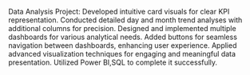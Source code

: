 Data Analysis Project:
  Developed intuitive card visuals for clear KPI representation.
  Conducted detailed day and month trend analyses with additional columns for precision.
  Designed and implemented multiple dashboards for various analytical needs.
  Added buttons for seamless navigation between dashboards, enhancing user experience.
  Applied advanced visualization techniques for engaging and meaningful data presentation.
  Utilized Power BI,SQL to complete it successfully.
